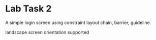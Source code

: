 # Lab Task 2

A simple login screen using constraint layout chain, barrier, guideline.

landscape screen orientation supported
  
              
